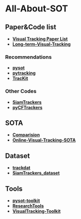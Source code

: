 # All-About-SOT

## Paper&Code list
- **[Visual Tracking Paper List](https://github.com/foolwood/benchmark_results)**
- **[Long-term-Visual-Tracking](https://github.com/wangdongdut/Long-term-Visual-Tracking)**

### Recommendations
- **[pysot](https://github.com/STVIR/pysot)**
- **[pytracking](https://github.com/visionml/pytracking)**
- **[TracKit](https://github.com/researchmm/TracKit)**

### Other Codes
- **[SiamTrackers](https://github.com/HonglinChu/SiamTrackers)**
- **[pyCFTrackers](https://github.com/fengyang95/pyCFTrackers)**


## SOTA
- **[Comparision](https://github.com/JudasDie/Comparision)**
- **[Online-Visual-Tracking-SOTA](https://github.com/wangdongdut/Online-Visual-Tracking-SOTA)**


## Dataset
- **[trackdat](https://github.com/jvlmdr/trackdat)**
- **[SiamTrackers_dataset](https://github.com/HonglinChu/SiamTrackers#dataset)**


## Tools
- **[pysot-toolkit](https://github.com/StrangerZhang/pysot-toolkit)**
- **[ResearchTools](https://github.com/JudasDie/ResearchTools)**
- **[VisualTracking-Toolkit](https://github.com/foolwood/VisualTracking-Toolkit)**


##

